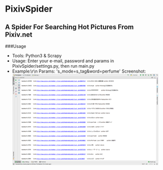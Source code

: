 # PixivSpider
## A Spider For Searching Hot Pictures From Pixiv.net

###Usage
- Tools:      Python3 & Scrapy
- Usage:      Enter your e-mail, password and params in PixivSpider/settings.py, then run main.py
- Example:\r\n
  Params:     's_mode=s_tag&word=perfume'
  Screenshot: ![](https://github.com/BIOTONIC/PixivSpider/blob/master/Screen%20Shot%202017-01-22%20at%2019.42.52.png)
